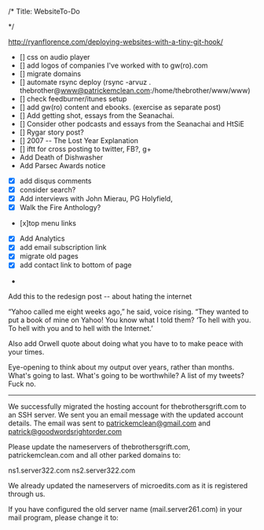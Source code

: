 /*
Title: WebsiteTo-Do

*/

http://ryanflorence.com/deploying-websites-with-a-tiny-git-hook/

* [] css on audio player
* [] add logos of companies I've worked with to gw(ro).com
* [] migrate domains
* [] automate rsync deploy (rsync -arvuz . thebrother@www@patrickemclean.com:/home/thebrother/www/www)
* [] check feedburner/itunes setup
* [] add gw(ro) content and ebooks. (exercise as separate post)
* [] Add getting shot, essays from the Seanachai. 
* [] Consider other podcasts and essays from the Seanachai and HtSiE
* [] Rygar story post?
* [] 2007 -- The Lost Year Explanation
* [] iftt for cross posting to twitter, FB?, g+
* Add Death of Dishwasher
* Add Parsec Awards notice 
* [x] add disqus comments 
* [x] consider search? 
* [x] Add interviews with John Mierau, PG Holyfield,
* [x] Walk the Fire Anthology?
* [x]top menu links
* [x] Add Analytics
* [x] add email subscription link
* [x] migrate old pages
* [x] add contact link to bottom of page
* 


Add this to the redesign post -- about hating the internet

“Yahoo called me eight weeks ago,” he said, voice rising. “They wanted to put a book of mine on Yahoo! You know what I told them? ‘To hell with you. To hell with you and to hell with the Internet.’			

Also add Orwell quote about doing what you have to to make peace with your times. 

Eye-opening to think about my output over years, rather than months. What's going to last. What's going to be worthwhile? A list of my tweets? Fuck no. 


----

We successfully migrated the hosting account for thebrothersgrift.com to an SSH server. We sent you an email message with the updated account details. The email was sent to patrickemclean@gmail.com and patrick@goodwordsrightorder.com

Please update the nameservers of thebrothersgrift.com, patrickemclean.com and all other parked domains to:

ns1.server322.com
ns2.server322.com

We already updated the nameservers of microedits.com as it is registered through us.

If you have configured the old server name (mail.server261.com) in your mail program, please change it to: